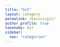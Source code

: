 ```yaml
---
title: "Git"
layout: category
permalink: /basics/git/
author_profile: true
taxonomy: Git
sidebar:
  nav: "categories"
---
```

